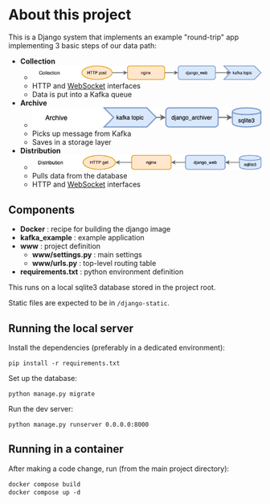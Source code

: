 # About this project

This is a Django system that implements an example "round-trip" app implementing 3 basic steps of our data path:

- **Collection**
  - ![collection](django-collection.png)
  - HTTP and [WebSocket](WebSockets.md) interfaces
  - Data is put into a Kafka queue
- **Archive**
  - ![archive](django-archive.png)
  - Picks up message from Kafka
  - Saves in a storage layer
- **Distribution**
  - ![distribution](django-distribution.png)
  - Pulls data from the database
  - HTTP and [WebSocket](WebSockets.md) interfaces
  
## Components

- **Docker** : recipe for building the django image
- **kafka_example** : example application
- **www** : project definition
  - **www/settings.py** : main settings
  - **www/urls.py** : top-level routing table
- **requirements.txt** : python environment definition

This runs on a local sqlite3 database stored in the project root.

Static files are expected to be in `/django-static`.

## Running the local server

Install the dependencies (preferably in a dedicated environment):

    pip install -r requirements.txt

Set up the database:

    python manage.py migrate

Run the dev server:

    python manage.py runserver 0.0.0.0:8000

## Running in a container

After making a code change, run (from the main project directory):

    docker compose build
    docker compose up -d
